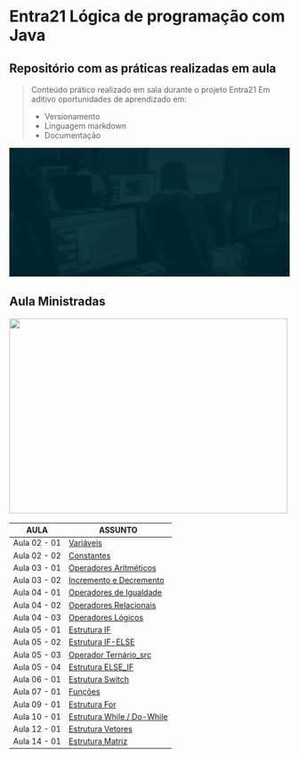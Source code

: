 # Entra21 Lógica de programação com Java

## Repositório com as práticas realizadas em aula  

> Conteúdo prático realizado em sala durante o projeto Entra21
> Em aditivo oportunidades de aprendizado em:
> - Versionamento
> - Linguagem markdown
> - Documentação

![Gif Entra21](https://raw.githubusercontent.com/seiler-emerson/Entra21_Logica_Java_2022/main/gif/entra21.gif)

## Aula Ministradas

<a href="#"><img  src="https://media1.giphy.com/media/lTEmlS1yrVhMQ/giphy.gif?cid=ecf05e47t9itnd3eiiedsuxc6affe52qx6zc9kg4ndymd6n8&rid=giphy.gif&ct=g" width="500 " height="350" /></a>

| AULA | ASSUNTO |
|------|---------|
|Aula 02 - 01|[Variáveis](./Aula%2002%20-%2001%20-%20Variaveis/)                                    
|Aula 02 - 02|[Constantes](./Aula%2002%20-%2002%20-%20Constantes/)
|Aula 03 - 01|[Operadores Aritméticos](./Aula%2003%20-%2001%20-%20Operadores%20Aritméticos/)
|Aula 03 - 02|[Incremento e Decremento](./Aula%2003%20-%2002%20-%20Incremente%20e%20Decremento/)
|Aula 04 - 01|[Operadores de Igualdade](./Aula%2004%20-%2001%20-%20Operadores%20de%20Igualdade/)
|Aula 04 - 02|[Operadores Relacionais](./Aula%2004%20-%2002%20-%20Operadores%20Relacionais/)
|Aula 04 - 03|[Operadores Lógicos](./Aula%2004%20-%2003%20-%20Operadores%20Lógicos/)
|Aula 05 - 01|[Estrutura IF](./Aula%2005%20-%2001%20-%20IF/)
|Aula 05 - 02|[Estrutura IF-ELSE](./Aula%2005%20-%2002%20-%20IF_ELSE/)
|Aula 05 - 03|[Operador Ternário_src](./Aula%2005%20-%2003%20-%20Operador%20Ternário_src/)
|Aula 05 - 04|[Estrutura ELSE_IF](./Aula%2005%20-%2004%20-%20ELSE_IF/)
|Aula 06 - 01|[Estrutura Switch](./Aula%2006%20-%2001%20-%20Switch/)
|Aula 07 - 01|[Funções](./Aula%2007%20-%2001%20-%20Funções/)
|Aula 09 - 01|[Estrutura For](./Aula%2009%20-%2001%20-%20FOR/)
|Aula 10 - 01|[Estrutura While / Do-While](./Aula%2010%20-%2001%20-%20Estrutura%20While/)
|Aula 12 - 01|[Estrutura Vetores](./Aula%2012%20-%2001%20-%20Estrutura%20Vetores/)
|Aula 14 - 01|[Estrutura Matriz](./Aula%2014%20-%2001%20-%20%20Matriz/)
